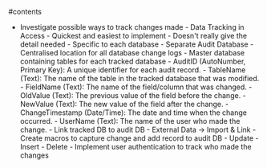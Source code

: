 #contents
- Investigate possible ways to track changes made
		- Data Tracking in Access
			- Quickest and easiest to implement
			- Doesn't really give the detail needed
			- Specific to each database
		- Separate Audit Database
			- Centralised location for all database change logs
			- Master database containing tables for each tracked database
				- AuditID (AutoNumber, Primary Key): A unique identifier for each audit record.
				- TableName (Text): The name of the table in the tracked database that was modified.
				- FieldName (Text): The name of the field/column that was changed.
				- OldValue (Text): The previous value of the field before the change.
				- NewValue (Text): The new value of the field after the change.
				- ChangeTimestamp (Date/Time): The date and time when the change occurred.
				- UserName (Text): The name of the user who made the change.
			- Link tracked DB to audit DB
				- External Data -> Import & Link 
			- Create macros to capture change and add record to audit DB
				- Update
				- Insert
				- Delete
			- Implement user authentication to track who made the changes